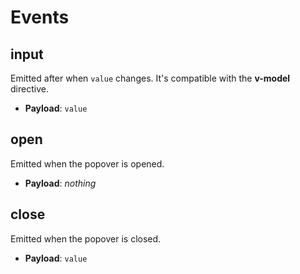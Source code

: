 # Events

## input

Emitted after when `value` changes. It's compatible with the **v-model** directive.

- **Payload**: `value`

## open

Emitted when the popover is opened.

- **Payload**: _nothing_

## close

Emitted when the popover is closed.

- **Payload**: `value`
